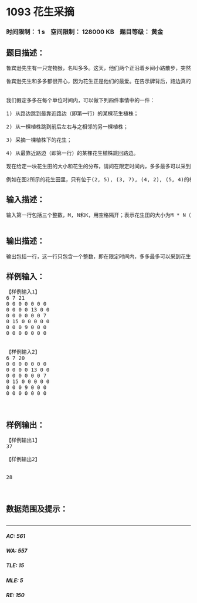 # 1093 花生采摘   
### 时间限制： 1 s&nbsp;&nbsp;&nbsp;&nbsp;空间限制： 128000 KB&nbsp;&nbsp;&nbsp;&nbsp;题目等级： 黄金  
## 题目描述：  

<pre>
鲁宾逊先生有一只宠物猴，名叫多多。这天，他们两个正沿着乡间小路散步，突然发现路边的告示牌上贴着一张小小的纸条：“欢迎免费品尝我种的花生！——熊字”。
 
鲁宾逊先生和多多都很开心，因为花生正是他们的最爱。在告示牌背后，路边真的有一块花生田，花生植株整齐地排列成矩形网格（如图1）。有经验的多多一眼就能看出，每棵花生植株下的花生有多少。为了训练多多的算术，鲁宾逊先生说：“你先找出花生最多的植株，去采摘它的花生；然后再找出剩下的植株里花生最多的，去采摘它的花生；依此类推，不过你一定要在我限定的时间内回到路边。”
 
 
我们假定多多在每个单位时间内，可以做下列四件事情中的一件：
 
1) 从路边跳到最靠近路边（即第一行）的某棵花生植株；
 
2) 从一棵植株跳到前后左右与之相邻的另一棵植株；
 
3) 采摘一棵植株下的花生；
 
4) 从最靠近路边（即第一行）的某棵花生植株跳回路边。
 
现在给定一块花生田的大小和花生的分布，请问在限定时间内，多多最多可以采到多少个花生？注意可能只有部分植株下面长有花生，假设这些植株下的花生个数各不相同。
 
例如在图2所示的花生田里，只有位于(2, 5), (3, 7), (4, 2), (5, 4)的植株下长有花生，个数分别为13, 7, 15, 9。沿着图示的路线，多多在21个单位时间内，最多可以采到37个花生。
</pre>
  
  
## 输入描述：  

<pre>
输入第一行包括三个整数，M, N和K，用空格隔开；表示花生田的大小为M * N（1 <= M, N <= 20），多多采花生的限定时间为K（0 <= K <= 1000）个单位时间。接下来的M行，每行包括N个非负整数，也用空格隔开；第i + 1行的第j个整数Pij（0 <= Pij <= 500）表示花生田里植株(i, j)下花生的数目，0表示该植株下没有花生。
 
</pre>
  
  
## 输出描述：  

<pre>
输出包括一行，这一行只包含一个整数，即在限定时间内，多多最多可以采到花生的个数。
</pre>
  
  
## 样例输入：  

<pre>
【样例输入1】
6 7 21
0 0 0 0 0 0 0
0 0 0 0 13 0 0
0 0 0 0 0 0 7
0 15 0 0 0 0 0
0 0 0 9 0 0 0
0 0 0 0 0 0 0
 
 
【样例输入2】
6 7 20
0 0 0 0 0 0 0
0 0 0 0 13 0 0
0 0 0 0 0 0 7
0 15 0 0 0 0 0
0 0 0 9 0 0 0
0 0 0 0 0 0 0
 
 
</pre>
  
  
## 样例输出：  

<pre>
【样例输出1】
37
 
【样例输出2】
 
 
28
  

</pre>
  
  
## 数据范围及提示：  

<pre>
</pre>
  
  
***  

##### AC: 561  
##### WA: 557  
##### TLE: 15  
##### MLE: 5  
##### RE: 150  
